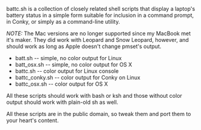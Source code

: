 battc.sh is a collection of closely related shell scripts
that display a laptop's battery status in a simple form
suitable for inclusion in a command prompt, in Conky,
or simply as a command-line utility.



*NOTE:* The Mac versions are no longer supported since
my MacBook met it's maker. They did work with Leopard
and Snow Leopard, however, and should work as long as
Apple doesn't change pmset's output.

- batt.sh -- simple, no color output for Linux
- batt_osx.sh -- simple, no color output for OS X
- battc.sh -- color output for Linux console
- battc_conky.sh -- color output for Conky on Linux
- battc_osx.sh -- color output for OS X

All these scripts should work with bash or ksh and
those without color output should work with plain-old sh
as well.

All these scripts are in the public domain, so tweak them
and port them to your heart's content. 

